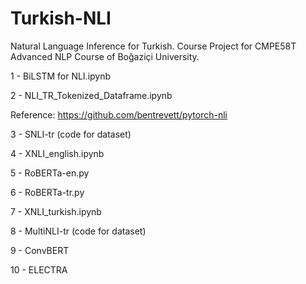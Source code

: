 # Turkish-NLI
Natural Language Inference for Turkish. Course Project for CMPE58T Advanced NLP Course of Boğaziçi University.

1 - BiLSTM for NLI.ipynb

2 - NLI_TR_Tokenized_Dataframe.ipynb

Reference: https://github.com/bentrevett/pytorch-nli

3 - SNLI-tr (code for dataset) 

4 - XNLI_english.ipynb

5 - RoBERTa-en.py

6 - RoBERTa-tr.py

7 - XNLI_turkish.ipynb

8 - MultiNLI-tr (code for dataset)

9 - ConvBERT

10 - ELECTRA
